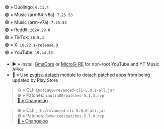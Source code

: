 🟢 » Duolingo: `6.11.4`  
🟢 » Music (arm64-v8a): `7.25.53`  
🟢 » Music (arm-v7a): `7.25.53`  
🟢 » Reddit: `2024.29.0`  
🟢 » TikTok: `36.5.4`  
🟢 » X: `10.72.1-release.0`  
🟢 » YouTube: `19.44.39`  

- ▶️ » Install [GmsCore](https://github.com/ReVanced/GmsCore/releases) or [MicroG-RE](https://github.com/WSTxda/MicroG-RE/releases) for non-root YouTube and YT Music APKs  
- 🛑 » Use [zygisk-detach](https://github.com/j-hc/zygisk-detach) module to detach patched apps from being updated by Play Store
  
> ⚙️ » CLI: `inotia00/revanced-cli-5.0.1-all.jar`  
> ⚙️ » Patches: `inotia00/patches-5.1.3.rvp`  
[🔗 » Changelog](https://github.com/inotia00/revanced-patches/releases/tag/v5.1.3)

> ⚙️ » CLI: `j-hc/revanced-cli-5.0.0-all.jar`  
> ⚙️ » Patches: `ReVanced/patches-5.7.0.rvp`  
[🔗 » Changelog](https://github.com/ReVanced/revanced-patches/releases/tag/v5.7.0)  
